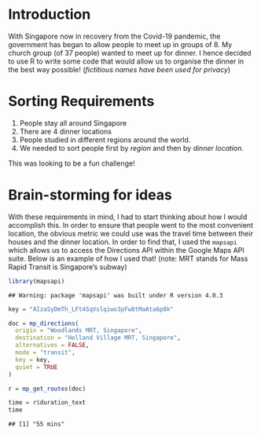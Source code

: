 Introduction
============

With Singapore now in recovery from the Covid-19 pandemic, the
government has began to allow people to meet up in groups of 8. My
church group (of 37 people) wanted to meet up for dinner. I hence
decided to use R to write some code that would allow us to organise the
dinner in the best way possible! (*fictitious names have been used for
privacy*)

Sorting Requirements
====================

1.  People stay all around Singapore
2.  There are 4 dinner locations
3.  People studied in different regions around the world.
4.  We needed to sort people first by *region* and then by *dinner
    location*.

This was looking to be a fun challenge!

Brain-storming for ideas
========================

With these requirements in mind, I had to start thinking about how I
would accomplish this. In order to ensure that people went to the most
convenient location, the obvious metric we could use was the travel time
between their houses and the dinner location. In order to find that, I
used the `mapsapi` which allows us to access the Directions API within
the Google Maps API suite. Below is an example of how I used that!
(note: MRT stands for Mass Rapid Transit is Singapore’s subway)

``` r
library(mapsapi)
```

    ## Warning: package 'mapsapi' was built under R version 4.0.3

``` r
key = "AIzaSyDmTh_LFt4SqVslqiwo3pFw8tMaAta6p0k"

doc = mp_directions(
  origin = "Woodlands MRT, Singapore",
  destination = "Holland Village MRT, Singapore",
  alternatives = FALSE,
  mode = "transit",
  key = key, 
  quiet = TRUE
)

r = mp_get_routes(doc)

time = r$duration_text
time
```

    ## [1] "55 mins"
